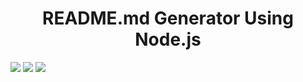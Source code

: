 <h1 align="center">README.md Generator Using Node.js</h1>

<img src="https://img.shields.io/github/repo-size/slchld1/readme_9" />
<img src="https://img.shields.io/github/languages/top/slchld1/readme_9"  />
<img src="https://img.shields.io/github/last-commit/slchld1/readme_9" />